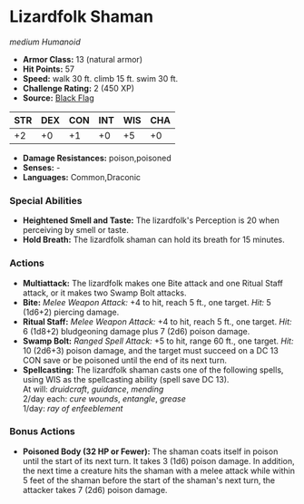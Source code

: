 # Lizardfolk Shaman

*medium* *Humanoid*

- **Armor Class:** 13 (natural armor)
- **Hit Points:** 57 
- **Speed:** walk 30 ft. climb 15 ft. swim 30 ft.
- **Challenge Rating:** 2 (450 XP)
- **Source:** [Black Flag](https://koboldpress.com/kpstore/product/tovrpg-pg-mv/)

| STR | DEX | CON | INT | WIS | CHA |
| --- | --- | --- | --- | --- | --- |
| +2 | +0 | +1 | +0 | +5 | +0 |

- **Damage Resistances:** poison,poisoned
- **Senses:** -
- **Languages:** Common,Draconic

### Special Abilities

- **Heightened Smell and Taste:** The lizardfolk's Perception is 20 when perceiving by smell or taste.
- **Hold Breath:** The lizardfolk shaman can hold its breath for 15 minutes.

### Actions

- **Multiattack:** The lizardfolk makes one Bite attack and one Ritual Staff attack, or it makes two Swamp Bolt attacks.
- **Bite:** _Melee Weapon Attack:_ +4 to hit, reach 5 ft., one target. _Hit:_ 5 (1d6+2) piercing damage.
- **Ritual Staff:** _Melee Weapon Attack:_ +4 to hit, reach 5 ft., one target. _Hit:_ 6 (1d8+2) bludgeoning damage plus 7 (2d6) poison damage.
- **Swamp Bolt:** _Ranged Spell Attack:_ +5 to hit, range 60 ft., one target. _Hit:_ 10 (2d6+3) poison damage, and the target must succeed on a DC 13 CON save or be poisoned until the end of its next turn.
- **Spellcasting:** The lizardfolk shaman casts one of the following spells, using WIS as the spellcasting ability (spell save DC 13).<br>At will: _druidcraft_, _guidance_, _mending_<br>2/day each: _cure wounds_, _entangle_, _grease_<br>1/day: _ray of enfeeblement_

### Bonus Actions

- **Poisoned Body (32 HP or Fewer):** The shaman coats itself in poison until the start of its next turn. It takes 3 (1d6) poison damage. In addition, the next time a creature hits the shaman with a melee attack while within 5 feet of the shaman before the start of the shaman's next turn, the attacker takes 7 (2d6) poison damage.
